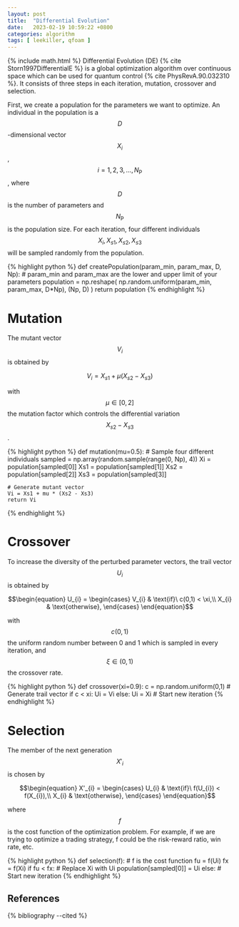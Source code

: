 ```yaml
---
layout: post
title:  "Differential Evolution"
date:   2023-02-19 10:59:22 +0800
categories: algorithm
tags: [ leekiller, qfoam ]
---
```

{% include math.html %}
Differential Evolution (DE) {% cite Storn1997DifferentialE %} is a global optimization algorithm over continuous space which can be used for quantum control {% cite PhysRevA.90.032310 %}. It consists of three steps in each iteration, mutation, crossover and selection.

First, we create a population for the parameters we want to optimize. An individual in the population is a $$D$$-dimensional vector $$X_{i}$$, $$i=1,2,3,…,N_\text{P}$$, where $$D$$ is the number of parameters and $$N_\text{P}$$ is the population size. For each iteration, four different individuals $$X_{i},X_{s1},X_{s2},X_{s3}$$ will be sampled randomly from the population.

{% highlight python %}
def createPopulation(param_min, param_max, D, Np):
    # param_min and param_max are the lower and upper limit of your parameters
    population = np.reshape( np.random.uniform(param_min, param_max, D*Np), (Np, D) )
    return population
{% endhighlight %}

# Mutation
The mutant vector $$V_{i}$$ is obtained by

$$\begin{equation}
    V_{i} = X_{s1} + \mu (X_{s2} - X_{s3} )
\end{equation}$$

with $$\mu \in [0,2]$$ the mutation factor which controls the differential variation $$X_{s2} - X_{s3}$$.

{% highlight python %}
def mutation(mu=0.5):
    # Sample four different individuals
    sampled = np.array(random.sample(range(0, Np), 4))
    Xi = population[sampled[0]]
    Xs1 = population[sampled[1]]
    Xs2 = population[sampled[2]]
    Xs3 = population[sampled[3]]

    # Generate mutant vector
    Vi = Xs1 + mu * (Xs2 - Xs3)
    return Vi
{% endhighlight %}

# Crossover
To increase the diversity of the perturbed parameter vectors, the trail vector $$U_{i}$$ is obtained by

$$\begin{equation}
    U_{i} = 
    \begin{cases}
        V_{i} & \text{if}\ c(0,1) < \xi,\\
        X_{i} & \text{otherwise},
    \end{cases}
\end{equation}$$

with $$c(0,1)$$ the uniform random number between 0 and 1 which is sampled in every iteration, and $$\xi \in (0,1)$$ the crossover rate.

{% highlight python %}
def crossover(xi=0.9):
    c = np.random.uniform(0,1)
    # Generate trail vector
    if c < xi:
        Ui = Vi
    else:
        Ui = Xi
        # Start new iteration
{% endhighlight %}

# Selection
The member of the next generation $$X'_{i}$$ is chosen by

$$\begin{equation}
    X'_{i} = 
    \begin{cases}
        U_{i} & \text{if}\ f(U_{i}) < f(X_{i}),\\
        X_{i} & \text{otherwise},
    \end{cases}
\end{equation}$$

where $$f$$ is the cost function of the optimization problem. For example, if we are trying to optimize a trading strategy, f could be the risk-reward ratio, win rate, etc.

{% highlight python %}
def selection(f):
    # f is the cost function
    fu = f(Ui)
    fx = f(Xi)
    if fu < fx:
        # Replace Xi with Ui
        population[sampled[0]] = Ui
    else:
        # Start new iteration
{% endhighlight %}



References
----------

{% bibliography --cited %}